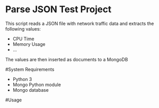 # Parse JSON Test Project

This script reads a JSON file with network traffic data and extracts the following values:

* CPU Time
* Memory Usage
* ...

The values are then inserted as documents to a MongoDB

#System Requirements

* Python 3
* Mongo Python module
* Mongo database

#Usage


